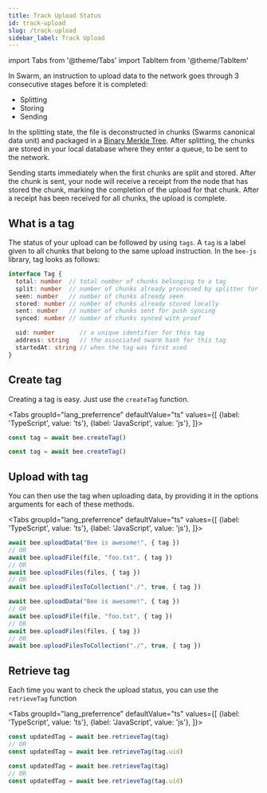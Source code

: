 ```yaml
---
title: Track Upload Status
id: track-upload
slug: /track-upload
sidebar_label: Track Upload
---
```


import Tabs from '@theme/Tabs'
import TabItem from '@theme/TabItem'

In Swarm, an instruction to upload data to the network goes through 3 consecutive stages before it is completed:

- Splitting
- Storing
- Sending

In the splitting state, the file is deconstructed in chunks (Swarms canonical data unit) and packaged in a [Binary Merkle Tree](https://en.wikipedia.org/wiki/Merkle_tree). After splitting, the chunks are stored in your local database where they enter a queue, to be sent to the network.

Sending starts immediately when the first chunks are split and stored. After the chunk is sent, your node will receive a receipt from the node that has stored the chunk, marking the completion of the upload for that chunk. After a receipt has been received for all chunks, the upload is complete.

## What is a tag
The status of your upload can be followed by using `tags`. A `tag` is a label given to all chunks that belong to the same upload instruction. In the `bee-js` library, tag looks as follows:

```ts
interface Tag {
  total: number  // total number of chunks belonging to a tag
  split: number  // number of chunks already processed by splitter for hashing
  seen: number   // number of chunks already seen
  stored: number // number of chunks already stored locally
  sent: number   // number of chunks sent for push syncing
  synced: number // number of chunks synced with proof

  uid: number       // a unique identifier for this tag
  address: string   // the associated swarm hash for this tag
  startedAt: string // when the tag was first used
}
```

## Create tag

Creating a tag is easy. Just use the `createTag` function.

<Tabs
  groupId="lang_preferrence"
  defaultValue="ts"
  values={[
    {label: 'TypeScript', value: 'ts'},
    {label: 'JavaScript', value: 'js'},
  ]}>
  <TabItem value="ts">

```ts
const tag = await bee.createTag()
```

  </TabItem>
  <TabItem value="js">

```js
const tag = await bee.createTag()
```

  </TabItem>
</Tabs>

## Upload with tag

You can then use the tag when uploading data, by providing it in the options arguments for each of these methods.

<Tabs
  groupId="lang_preferrence"
  defaultValue="ts"
  values={[
    {label: 'TypeScript', value: 'ts'},
    {label: 'JavaScript', value: 'js'},
  ]}>
  <TabItem value="ts">

```ts
await bee.uploadData("Bee is awesome!", { tag })
// OR
await bee.uploadFile(file, "foo.txt", { tag })
// OR
await bee.uploadFiles(files, { tag })
// OR
await bee.uploadFilesToCollection("./", true, { tag })
```

  </TabItem>
  <TabItem value="js">

```js
await bee.uploadData("Bee is awesome!", { tag })
// OR
await bee.uploadFile(file, "foo.txt", { tag })
// OR
await bee.uploadFiles(files, { tag })
// OR
await bee.uploadFilesToCollection("./", true, { tag })
```

  </TabItem>
</Tabs>

## Retrieve tag

Each time you want to check the upload status, you can use the `retrieveTag` function


<Tabs
  groupId="lang_preferrence"
  defaultValue="ts"
  values={[
    {label: 'TypeScript', value: 'ts'},
    {label: 'JavaScript', value: 'js'},
  ]}>
  <TabItem value="ts">

```ts
const updatedTag = await bee.retrieveTag(tag)
// OR
const updatedTag = await bee.retrieveTag(tag.uid)
```

  </TabItem>
  <TabItem value="js">

```js
const updatedTag = await bee.retrieveTag(tag)
// OR
const updatedTag = await bee.retrieveTag(tag.uid)
```

  </TabItem>
</Tabs>
